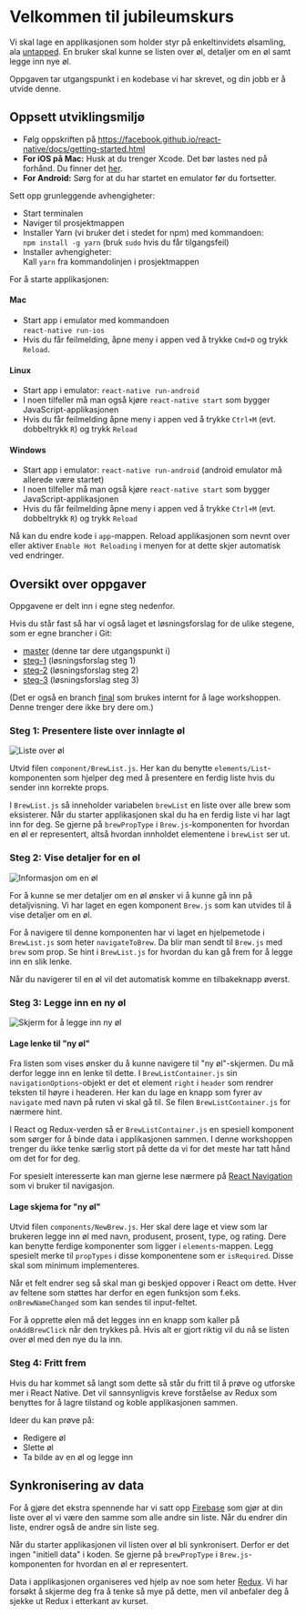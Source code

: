 # Velkommen til jubileumskurs

Vi skal lage en applikasjonen som holder styr på enkeltinvidets ølsamling, ala [untapped](https://untappd.com/).
En bruker skal kunne se listen over øl, detaljer om en øl samt legge inn nye øl.

Oppgaven tar utgangspunkt i en kodebase vi har skrevet, og din jobb er å utvide denne.

##  Oppsett utviklingsmiljø

- Følg oppskriften på https://facebook.github.io/react-native/docs/getting-started.html
- **For iOS på Mac:** Husk at du trenger Xcode. Det bør lastes ned på forhånd. Du finner det [her](https://itunes.apple.com/us/app/xcode/id497799835?mt=12).
- **For Android:** Sørg for at du har startet en emulator før du fortsetter.

Sett opp grunleggende avhengigheter:

- Start terminalen
- Naviger til prosjektmappen
- Installer Yarn (vi bruker det i stedet for npm) med kommandoen:  
  `npm install -g yarn` (bruk `sudo` hvis du får tilgangsfeil)
- Installer avhengigheter:  
  Kall `yarn` fra kommandolinjen i prosjektmappen

For å starte applikasjonen:

#### Mac
- Start app i emulator med kommandoen  
  `react-native run-ios`
- Hvis du får feilmelding, åpne meny i appen ved å trykke `Cmd+D` og trykk `Reload`.

#### Linux

- Start app i emulator: `react-native run-android`
- I noen tilfeller må man også kjøre `react-native start` som bygger JavaScript-applikasjonen
- Hvis du får feilmelding åpne meny i appen ved å trykke `Ctrl+M` (evt. dobbeltrykk `R`) og trykk `Reload`

#### Windows

- Start app i emulator: `react-native run-android` (android emulator må allerede være startet)
- I noen tilfeller må man også kjøre `react-native start` som bygger JavaScript-applikasjonen
- Hvis du får feilmelding åpne meny i appen ved å trykke `Ctrl+M` (evt. dobbeltrykk `R`) og trykk `Reload`

Nå kan du endre kode i `app`-mappen. Reload applikasjonen som nevnt over eller aktiver `Enable Hot Reloading`
i menyen for at dette skjer automatisk ved endringer.

## Oversikt over oppgaver

Oppgavene er delt inn i egne steg nedenfor.

Hvis du står fast så har vi også laget et løsningsforslag for de ulike stegene, som er egne brancher i Git:

- [master](https://github.com/capraconsulting/abakus-jubileumskurs/tree/master)
  (denne tar dere utgangspunkt i)
- [steg-1](https://github.com/capraconsulting/abakus-jubileumskurs/tree/steg-1)
  (løsningsforslag steg 1)
- [steg-2](https://github.com/capraconsulting/abakus-jubileumskurs/tree/steg-2)
  (løsningsforslag steg 2)
- [steg-3](https://github.com/capraconsulting/abakus-jubileumskurs/tree/steg-3)
  (løsningsforslag steg 3)

(Det er også en branch [final](https://github.com/capraconsulting/abakus-jubileumskurs/tree/final) som brukes
internt for å lage workshoppen. Denne trenger dere ikke bry dere om.)

### Steg 1: Presentere liste over innlagte øl

![Liste over øl](images/brew_list.PNG)

Utvid filen `component/BrewList.js`. Her kan du benytte `elements/List`-komponenten som hjelper
deg med å presentere en ferdig liste hvis du sender inn korrekte props.

I `BrewList.js` så inneholder variabelen `brewList` en liste over alle brew som eksisterer. Når du
starter applikasjonen skal du ha en ferdig liste vi har lagt inn for deg. Se gjerne på
`brewPropType` i `Brew.js`-komponenten for hvordan en øl er representert, altså hvordan
innholdet elementene i `brewList` ser ut.

### Steg 2: Vise detaljer for en øl

![Informasjon om en øl](images/brew.PNG)

For å kunne se mer detaljer om en øl ønsker vi å kunne gå inn på detaljvisning. Vi har laget
en egen komponent `Brew.js` som kan utvides til å vise detaljer om en øl.

For å navigere til denne komponenten har vi laget en hjelpemetode i `BrewList.js` som heter
`navigateToBrew`. Da blir man sendt til `Brew.js` med `brew` som prop. Se hint i `BrewList.js`
for hvordan du kan gå frem for å legge inn en slik lenke.

Når du navigerer til en øl vil det automatisk komme en tilbakeknapp øverst.

###  Steg 3: Legge inn en ny øl

![Skjerm for å legge inn ny øl](images/new_brew.PNG)

#### Lage lenke til "ny øl"

Fra listen som vises ønsker du å kunne navigere til "ny øl"-skjermen. Du må derfor legge inn en lenke
til dette. I `BrewListContainer.js` sin `navigationOptions`-objekt er det et element `right` i `header`
som rendrer teksten til høyre i headeren. Her kan du lage en knapp som fyrer av `navigate` med navn
på ruten vi skal gå til. Se filen `BrewListContainer.js` for nærmere hint.

I React og Redux-verden så er `BrewListContainer.js` en spesiell komponent som sørger for å binde data
i applikasjonen sammen. I denne workshoppen trenger du ikke tenke særlig stort på dette da vi for det
meste har tatt hånd om det for for deg.

For spesielt interesserte kan man gjerne lese nærmere på
[React Navigation](https://reactnavigation.org/) som vi bruker til navigasjon.

#### Lage skjema for "ny øl"

Utvid filen `components/NewBrew.js`.
Her skal dere lage et view som lar brukeren legge inn øl med navn, produsent, prosent, type, og rating.
Dere kan benytte ferdige komponenter som ligger i `elements`-mappen. Legg spesielt merke til
`propTypes` i disse komponentene som er `isRequired`. Disse skal som minimum implementeres.

Når et felt endrer seg så skal man gi beskjed oppover i React om dette. Hver av feltene som støttes
har derfor en egen funksjon som f.eks. `onBrewNameChanged` som kan sendes til input-feltet.

For å opprette ølen må det legges inn en knapp som kaller på `onAddBrewClick` når den trykkes på.
Hvis alt er gjort riktig vil du nå se listen over øl med den nye du la inn.

### Steg 4: Fritt frem

Hvis du har kommet så langt som dette så står du fritt til å prøve og utforske mer i
React Native. Det vil sannsynligvis kreve forståelse av Redux som benyttes for å
lagre tilstand og koble applikasjonen sammen.

Ideer du kan prøve på:

- Redigere øl
- Slette øl
- Ta bilde av en øl og legge inn

## Synkronisering av data

For å gjøre det ekstra spennende har vi satt opp [Firebase](https://firebase.google.com/) som gjør at
din liste over øl vi være den samme som alle andre sin liste. Når du endrer din liste, endrer også de andre
sin liste seg.

Når du starter applikasjonen vil listen over øl bli synkronisert. Derfor er det ingen "initiell data"
i koden. Se gjerne på `brewPropType` i `Brew.js`-komponenten for hvordan en øl er representert.

Data i applikasjonen organiseres ved hjelp av noe som heter [Redux](https://github.com/reactjs/redux).
Vi har forsøkt å skjerme deg fra å tenke så mye på dette, men vil anbefaler deg å sjekke ut Redux
i etterkant av kurset.
